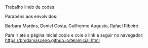 Trabalho lindo de codes

Parabéns aos envolvidos:

Barbara Martins,
Daniel Costa,
Guilherme Augusto,
Rafael Ribeiro.

Para ir até a página inicial copie e cole o link a seguir no navegador: https://bmdamasceno.github.io/telaInicial.html
